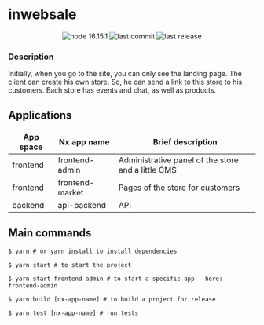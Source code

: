 # inwebsale

<div id="header" align="center">
    <img src="https://img.shields.io/badge/node-16.15.1-darkgreen" alt="node 16.15.1">
    <img src="https://img.shields.io/github/last-commit/kulichkoff/inwebsale" alt="last commit">
    <img src="https://img.shields.io/github/v/release/kulichkoff/inwebsale?include_prereleases" alt="last release">
</div>

### Description

Initially, when you go to the site, you can only see the landing page. The client can create his own
store. So, he can send a link to this store to his customers. Each store has events and chat, as
well as products.

## Applications

| App space | Nx app name     | Brief description                                  |
|-----------|-----------------|----------------------------------------------------|
| frontend  | frontend-admin  | Administrative panel of the store and a little CMS |
| frontend  | frontend-market | Pages of the store for customers                   |
| backend   | api-backend     | API                                                |

## Main commands

```shell
$ yarn # or yarn install to install dependencies

$ yarn start # to start the project

$ yarn start frontend-admin # to start a specific app - here: frontend-admin

$ yarn build [nx-app-name] # to build a project for release

$ yarn test [nx-app-name] # run tests
```

